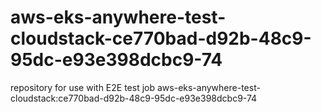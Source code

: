 # aws-eks-anywhere-test-cloudstack-ce770bad-d92b-48c9-95dc-e93e398dcbc9-74
repository for use with E2E test job aws-eks-anywhere-test-cloudstack:ce770bad-d92b-48c9-95dc-e93e398dcbc9-74

